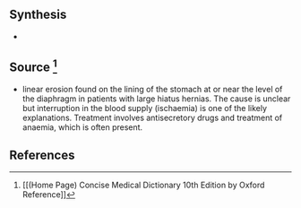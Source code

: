 ## Synthesis
- 
## Source [^1]
- linear erosion found on the lining of the stomach at or near the level of the diaphragm in patients with large hiatus hernias. The cause is unclear but interruption in the blood supply (ischaemia) is one of the likely explanations. Treatment involves antisecretory drugs and treatment of anaemia, which is often present.
## References

[^1]: [[(Home Page) Concise Medical Dictionary 10th Edition by Oxford Reference]]